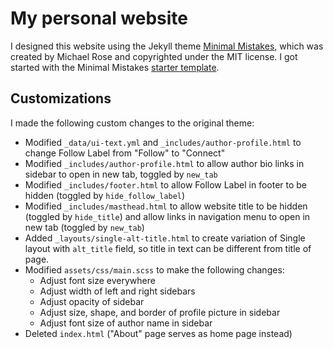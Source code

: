 # My personal website

I designed this website using the Jekyll theme [Minimal Mistakes](https://github.com/mmistakes/minimal-mistakes), which was created by Michael Rose and copyrighted under the MIT license. I got started with the Minimal Mistakes [starter template](https://github.com/mmistakes/mm-github-pages-starter).

## Customizations

I made the following custom changes to the original theme:

- Modified `_data/ui-text.yml` and `_includes/author-profile.html` to change Follow Label from "Follow" to "Connect"
- Modified `_includes/author-profile.html` to allow author bio links in sidebar to open in new tab, toggled by `new_tab`
- Modified `_includes/footer.html` to allow Follow Label in footer to be hidden (toggled by `hide_follow_label`)
- Modified `_includes/masthead.html` to allow website title to be hidden (toggled by `hide_title`) and allow links in navigation menu to open in new tab (toggled by `new_tab`)
- Added `_layouts/single-alt-title.html` to create variation of Single layout with `alt_title` field, so title in text can be different from title of page.
- Modified `assets/css/main.scss` to make the following changes:
	- Adjust font size everywhere
	- Adjust width of left and right sidebars
	- Adjust opacity of sidebar
	- Adjust size, shape, and border of profile picture in sidebar
	- Adjust font size of author name in sidebar
- Deleted `index.html` ("About" page serves as home page instead)
